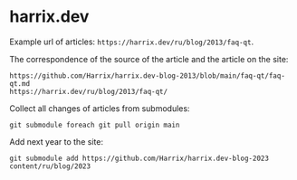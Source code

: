 # harrix.dev

Example url of articles: `https://harrix.dev/ru/blog/2013/faq-qt`.

The correspondence of the source of the article and the article on the site:

```text
https://github.com/Harrix/harrix.dev-blog-2013/blob/main/faq-qt/faq-qt.md
https://harrix.dev/ru/blog/2013/faq-qt/
```

Collect all changes of articles from submodules:

```console
git submodule foreach git pull origin main
```

Add next year to the site:

```console
git submodule add https://github.com/Harrix/harrix.dev-blog-2023 content/ru/blog/2023
```

